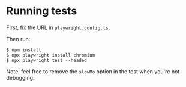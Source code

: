# Running tests

First, fix the URL in `playwright.config.ts`.

Then run:

```
$ npm install
$ npx playwright install chromium
$ npx playwright test --headed
```

Note: feel free to remove the `slowMo` option in the test when you're not debugging.